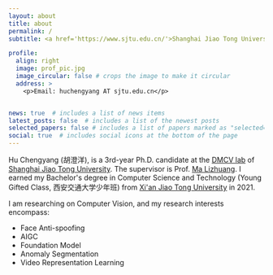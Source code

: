 ```yaml
---
layout: about
title: about
permalink: /
subtitle: <a href='https://www.sjtu.edu.cn/'>Shanghai Jiao Tong University</a>, <a href='https://dmcv.sjtu.edu.cn/'>DMCV Lab</a>, PhD Candidate.

profile:
  align: right
  image: prof_pic.jpg
  image_circular: false # crops the image to make it circular
  address: >
    <p>Email: huchengyang AT sjtu.edu.cn</p>


news: true  # includes a list of news items
latest_posts: false  # includes a list of the newest posts
selected_papers: false # includes a list of papers marked as "selected={true}"
social: true  # includes social icons at the bottom of the page
---
```


Hu Chengyang (胡澄洋), is a 3rd-year Ph.D. candidate at the [DMCV lab](https://dmcv.sjtu.edu.cn/) of [Shanghai Jiao Tong University](https://www.sjtu.edu.cn/). The supervisor is Prof. [Ma Lizhuang](https://dmcv.sjtu.edu.cn/people/). I earned my Bachelor's degree in Computer Science and Technology (Young Gifted Class, 西安交通大学少年班) from [Xi'an Jiao Tong University](http://en.xjtu.edu.cn/) in 2021.

I am researching on Computer Vision, and my research interests encompass:

* Face Anti-spoofing
* AIGC
* Foundation Model
* Anomaly Segmentation
* Video Representation Learning
